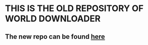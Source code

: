 THIS IS THE OLD REPOSITORY OF WORLD DOWNLOADER
==============================================

The new repo can be found [here](https://github.com/dslake/WorldDownloader)
---------------------------------------------------------------------------